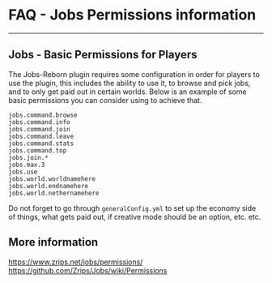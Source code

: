 # FAQ - Jobs Permissions information

<topMenu>

---

## Jobs - Basic Permissions for Players

The Jobs-Reborn plugin requires some configuration in order for players to use the plugin, this includes the ability to use it, to browse and pick jobs, and to only get paid out in certain worlds. Below is an example of some basic permissions you can consider using to achieve that. 

```
jobs.command.browse
jobs.command.info
jobs.command.join
jobs.command.leave
jobs.command.stats
jobs.command.top
jobs.join.*
jobs.max.3
jobs.use
jobs.world.worldnamehere
jobs.world.endnamehere
jobs.world.nethernamehere
```

Do not forget to go through `generalConfig.yml` to set up the economy side of things, what gets paid out, if creative mode should be an option, etc. etc.

## More information

<https://www.zrips.net/jobs/permissions/>
<https://github.com/Zrips/Jobs/wiki/Permissions>
